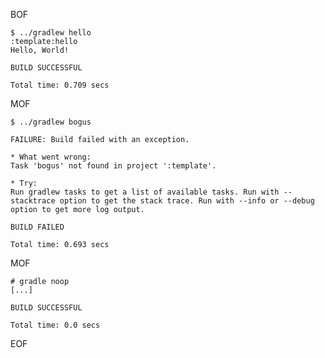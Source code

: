 BOF

    $ ../gradlew hello
    :template:hello
    Hello, World!

    BUILD SUCCESSFUL

    Total time: 0.709 secs

MOF

    $ ../gradlew bogus

    FAILURE: Build failed with an exception.

    * What went wrong:
    Task 'bogus' not found in project ':template'.

    * Try:
    Run gradlew tasks to get a list of available tasks. Run with --stacktrace option to get the stack trace. Run with --info or --debug option to get more log output.

    BUILD FAILED

    Total time: 0.693 secs

MOF

    # gradle noop
    [...]

    BUILD SUCCESSFUL

    Total time: 0.0 secs

EOF
